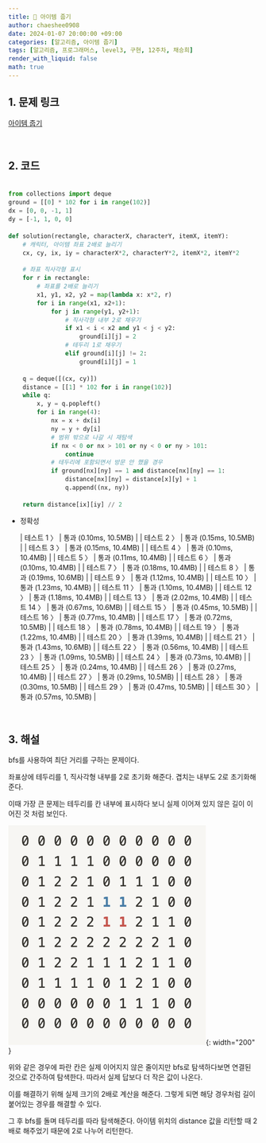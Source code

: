 ```yaml
---
title: 🐹 아이템 줍기
author: chaeshee0908
date: 2024-01-07 20:00:00 +09:00
categories: [알고리즘, 아이템 줍기]
tags: [알고리즘, 프로그래머스, level3, 구현, 12주차, 채승희]
render_with_liquid: false
math: true
---
```


## 1. 문제 링크

[아이템 줍기](https://school.programmers.co.kr/learn/courses/30/lessons/87694)

<br>

## 2. 코드

```python

from collections import deque
ground = [[0] * 102 for i in range(102)]
dx = [0, 0, -1, 1]
dy = [-1, 1, 0, 0]

def solution(rectangle, characterX, characterY, itemX, itemY):
    # 캐릭터, 아이템 좌표 2배로 늘리기
    cx, cy, ix, iy = characterX*2, characterY*2, itemX*2, itemY*2

    # 좌표 직사각형 표시
    for r in rectangle:
        # 좌표를 2배로 늘리기
        x1, y1, x2, y2 = map(lambda x: x*2, r)
        for i in range(x1, x2+1):
            for j in range(y1, y2+1):
                # 직사각형 내부 2로 채우기
                if x1 < i < x2 and y1 < j < y2:
                    ground[i][j] = 2
                # 테두리 1로 채우기
                elif ground[i][j] != 2:
                    ground[i][j] = 1 

    q = deque([(cx, cy)])
    distance = [[1] * 102 for i in range(102)]
    while q:
        x, y = q.popleft()
        for i in range(4):
            nx = x + dx[i]
            ny = y + dy[i]
            # 범위 밖으로 나갈 시 재탐색
            if nx < 0 or nx > 101 or ny < 0 or ny > 101:
                continue
            # 테두리에 포함되면서 방문 안 했을 경우
            if ground[nx][ny] == 1 and distance[nx][ny] == 1:
                distance[nx][ny] = distance[x][y] + 1
                q.append((nx, ny)) 

    return distance[ix][iy] // 2

```

- 정확성

    | 테스트 1 〉 | 통과 (0.10ms, 10.5MB) |
    | 테스트 2 〉 | 통과 (0.15ms, 10.5MB) |
    | 테스트 3 〉 | 통과 (0.15ms, 10.4MB) |
    | 테스트 4 〉 | 통과 (0.10ms, 10.4MB) |
    | 테스트 5 〉 | 통과 (0.11ms, 10.4MB) |
    | 테스트 6 〉 | 통과 (0.10ms, 10.4MB) |
    | 테스트 7 〉 | 통과 (0.18ms, 10.4MB) |
    | 테스트 8 〉 | 통과 (0.19ms, 10.6MB) |
    | 테스트 9 〉 | 통과 (1.12ms, 10.4MB) |
    | 테스트 10 〉 | 통과 (1.23ms, 10.4MB) |
    | 테스트 11 〉 | 통과 (1.10ms, 10.4MB) |
    | 테스트 12 〉 | 통과 (1.18ms, 10.4MB) |
    | 테스트 13 〉 | 통과 (2.02ms, 10.4MB) |
    | 테스트 14 〉 | 통과 (0.67ms, 10.6MB) |
    | 테스트 15 〉 | 통과 (0.45ms, 10.5MB) |
    | 테스트 16 〉 | 통과 (0.77ms, 10.4MB) |
    | 테스트 17 〉 | 통과 (0.72ms, 10.5MB) |
    | 테스트 18 〉 | 통과 (0.78ms, 10.4MB) |
    | 테스트 19 〉 | 통과 (1.22ms, 10.4MB) |
    | 테스트 20 〉 | 통과 (1.39ms, 10.4MB) |
    | 테스트 21 〉 | 통과 (1.43ms, 10.6MB) |
    | 테스트 22 〉 | 통과 (0.56ms, 10.4MB) |
    | 테스트 23 〉 | 통과 (1.09ms, 10.5MB) |
    | 테스트 24 〉 | 통과 (0.73ms, 10.4MB) |
    | 테스트 25 〉 | 통과 (0.24ms, 10.4MB) |
    | 테스트 26 〉 | 통과 (0.27ms, 10.4MB) |
    | 테스트 27 〉 | 통과 (0.29ms, 10.5MB) |
    | 테스트 28 〉 | 통과 (0.30ms, 10.5MB) |
    | 테스트 29 〉 | 통과 (0.47ms, 10.5MB) |
    | 테스트 30 〉 | 통과 (0.57ms, 10.5MB) |

<br>

## 3. 해설

bfs를 사용하여 최단 거리를 구하는 문제이다. 

좌표상에 테두리를 1, 직사각형 내부를 2로 초기화 해준다. 겹치는 내부도 2로 초기화해준다. 

이때 가장 큰 문제는 테두리를 칸 내부에 표시하다 보니 실제 이어져 있지 않은 길이 이어진 것 처럼 보인다.

![](/assets/img/chaeshee0908/algorithm/아이템-줍기.png){: width="200" }

위와 같은 경우에 파란 칸은 실제 이어지지 않은 줄이지만 bfs로 탐색하다보면 연결된 것으로 간주하여 탐색한다. 따라서 실제 답보다 더 작은 값이 나온다. 

이를 해결하기 위해 실제 크기의 2배로 계산을 해준다. 그렇게 되면 해당 경우처럼 길이 붙어있는 경우를 해결할 수 있다. 

그 후 bfs를 돌며 테두리를 따라 탐색해준다. 아이템 위치의 distance 값을 리턴할 때 2배로 해주었기 때문에 2로 나누어 리턴한다.
